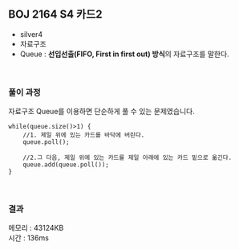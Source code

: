 
## BOJ 2164 S4 카드2
- silver4
- 자료구조
- Queue : **선입선출(FIFO,  First in first out) 방식**의 자료구조를 말한다.  
  

<br>

### 풀이 과정
자료구조 Queue를 이용하면 단순하게 풀 수 있는 문제였습니다.

    while(queue.size()>1) {
		//1. 제일 위에 있는 카드를 바닥에 버린다.
		queue.poll();
			
		//2.그 다음, 제일 위에 있는 카드를 제일 아래에 있는 카드 밑으로 옮긴다.
		queue.add(queue.poll());
	}

<br>

### 결과
메모리 : 43124KB  
시간 : 136ms
 